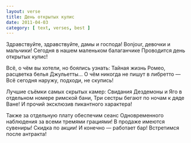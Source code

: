 ```yaml
---
layout: verse
title: День открытых кулис
date: 2011-04-03
category: [ text, verses, best ]
---
```

Здравствуйте, здравствуйте, дамы и господа!
Bonjour, девочки и мальчики!
Сегодня в нашем маленьком балаганчике
Проводится день открытых кулис!

Всё, о чём вы хотели, но боялись узнать:
Тайная жизнь Ромео, расцветка белья Джульетты...
О чём никогда не пишут в либретто —
Всё сегодня наружу, подходи, не скупись!

Лучшие съёмки самых скрытых камер:
Свидания Дездемоны и Яго в отдельном номере римской бани,
Три сестры бегают по ночам к дяде Ване!
И прочий эксклюзив пикантного характера!

Также за отдельную плату обеспечим сеанс
Одновременного наблюдения за всеми тремями грациями!
В продаже имеются сувениры! Скидка по акции!
И конечно — работает бар! Встретимся после антракта!
